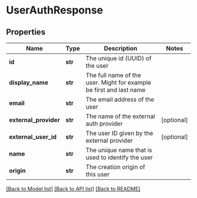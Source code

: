 # UserAuthResponse

## Properties
Name | Type | Description | Notes
------------ | ------------- | ------------- | -------------
**id** | **str** | The unique id (UUID) of the user | 
**display_name** | **str** | The full name of the user. Might for example be first and last name | 
**email** | **str** | The email address of the user | 
**external_provider** | **str** | The name of the external auth provider | [optional] 
**external_user_id** | **str** | The user ID given by the external provider | [optional] 
**name** | **str** | The unique name that is used to identify the user | 
**origin** | **str** | The creation origin of this user | 

[[Back to Model list]](../README.md#documentation-for-models) [[Back to API list]](../README.md#documentation-for-api-endpoints) [[Back to README]](../README.md)


